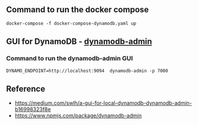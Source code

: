 ## Command to run the docker compose 
```
docker-compose -f docker-compose-dynamodb.yaml up
```

## GUI for DynamoDB - [dynamodb-admin](https://github.com/aaronshaf/dynamodb-admin)
### Command to run the dynamodb-admin GUI
```
DYNAMO_ENDPOINT=http://localhost:9094  dynamodb-admin -p 7000 
```

## Reference
- https://medium.com/swlh/a-gui-for-local-dynamodb-dynamodb-admin-b16998323f8e
- https://www.npmjs.com/package/dynamodb-admin
